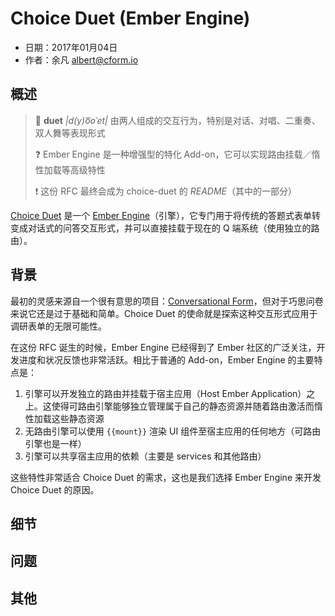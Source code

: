 # Choice Duet (Ember Engine)

- 日期：2017年01月04日
- 作者：余凡 albert@cform.io

## 概述

> 💁 **duet** *|d(y)o͞oˈet|* 由两人组成的交互行为，特别是对话、对唱、二重奏、双人舞等表现形式
>
> ❓ Ember Engine 是一种增强型的特化 Add-on，它可以实现路由挂载／惰性加载等高级特性
>
> ❗️ 这份 RFC 最终会成为 choice-duet 的 *README*（其中的一部分）

[Choice Duet](https://github.com/choice-form/choice-duet) 是一个 [Ember Engine](http://ember-engines.com/)（引擎），它专门用于将传统的答题式表单转变成对话式的问答交互形式，并可以直接挂载于现在的 Q 端系统（使用独立的路由）。

## 背景

最初的灵感来源自一个很有意思的项目：[Conversational Form](https://space10-community.github.io/conversational-form)，但对于巧思问卷来说它还是过于基础和简单。Choice Duet 的使命就是探索这种交互形式应用于调研表单的无限可能性。

在这份 RFC 诞生的时候，Ember Engine 已经得到了 Ember 社区的广泛关注，开发进度和状况反馈也非常活跃。相比于普通的 Add-on，Ember Engine 的主要特点是：

1. 引擎可以开发独立的路由并挂载于宿主应用（Host Ember Application）之上。这使得可路由引擎能够独立管理属于自己的静态资源并随着路由激活而惰性加载这些静态资源
2. 无路由引擎可以使用 `{{mount}}` 渲染 UI 组件至宿主应用的任何地方（可路由引擎也是一样）
3. 引擎可以共享宿主应用的依赖（主要是 services 和其他路由）

这些特性非常适合 Choice Duet 的需求，这也是我们选择 Ember Engine 来开发 Choice Duet 的原因。

## 细节



## 问题



## 其他

